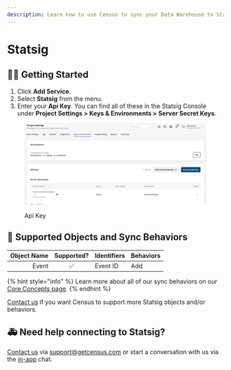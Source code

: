 ```yaml
---
description: Learn how to use Census to sync your Data Warehouse to Statsig.
---
```


# Statsig

## 🏃‍♀️ Getting Started

1. Click **Add Service**.
2. Select **Statsig** from the menu.
3. Enter your **Api Key**. You can find all of these in the Statsig Console under **Project Settings > Keys & Environments > Server Secret Keys**.

<figure><img src="../.gitbook/assets/statsig_api_key.png" alt=""><figcaption><p>Api Key</p></figcaption></figure>

## 🔀 Supported Objects and Sync Behaviors <a href="#supported-objects-and-sync-behaviors" id="supported-objects-and-sync-behaviors"></a>

| **Object Name** | **Supported?** | **Identifiers**  | **Behaviors** |
| --------------: | :------------: | ---------------- |---------------|
| Event | ✅ | Event ID | Add           |

{% hint style="info" %}
Learn more about all of our sync behaviors on our [Core Concepts page](../basics/core-concept/#the-different-sync-behaviors).
{% endhint %}

[Contact us](mailto:support@getcensus.com) if you want Census to support more Statsig objects and/or behaviors.

## 🚑 Need help connecting to Statsig?

[Contact us](mailto:support@getcensus.com) via support@getcensus.com or start a conversation with us via the [in-app](https://app.getcensus.com) chat.
